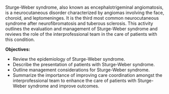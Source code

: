Sturge-Weber syndrome, also known as encephalotrigeminal angiomatosis, is a neurocutaneous disorder characterized by angiomas involving the face, choroid, and leptomeninges. It is the third most common neurocutaneous syndrome after neurofibromatosis and tuberous sclerosis. This activity outlines the evaluation and management of Sturge-Weber syndrome and reviews the role of the interprofessional team in the care of patients with this condition.

**Objectives:**
- Review the epidemiology of Sturge-Weber syndrome.
- Describe the presentation of patients with Sturge-Weber syndrome.
- Outline management considerations for Sturge-Weber syndrome.
- Summarize the importance of improving care coordination amongst the interprofessional team to enhance the care of patients with Sturge-Weber syndrome and improve outcomes.